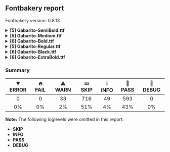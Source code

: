 ## Fontbakery report

Fontbakery version: 0.8.13

<details><summary><b>[5] Gabarito-SemiBold.ttf</b></summary><div><details><summary>⚠ <b>WARN:</b> Check if each glyph has the recommended amount of contours. (<a href="https://font-bakery.readthedocs.io/en/stable/fontbakery/profiles/universal.html#com.google.fonts/check/contour_count">com.google.fonts/check/contour_count</a>)</summary><div>


* ⚠ **WARN** This check inspects the glyph outlines and detects the total number of contours in each of them. The expected values are infered from the typical ammounts of contours observed in a large collection of reference font families. The divergences listed below may simply indicate a significantly different design on some of your glyphs. On the other hand, some of these may flag actual bugs in the font such as glyphs mapped to an incorrect codepoint. Please consider reviewing the design and codepoint assignment of these to make sure they are correct.

The following glyphs do not have the recommended number of contours:

	- Glyph name: uni2783	Contours detected: 3	Expected: 4 

	- Glyph name: uni2783	Contours detected: 3	Expected: 4
 [code: contour-count]
</div></details><details><summary>⚠ <b>WARN:</b> Check math signs have the same width. (<a href="https://font-bakery.readthedocs.io/en/stable/fontbakery/profiles/universal.html#com.google.fonts/check/math_signs_width">com.google.fonts/check/math_signs_width</a>)</summary><div>


* ⚠ **WARN** The most common width is 646 among a set of 6 math glyphs.
The following math glyphs have a different width, though:

Width = 567:
plus, plusminus

Width = 489:
greater, less

Width = 540:
equal, notequal

Width = 565:
logicalnot

Width = 543:
multiply

Width = 571:
divide

Width = 484:
minus

Width = 578:
congruent

Width = 581:
approxequal

Width = 520:
greaterequal, lessequal

Width = 655:
uni2289, uni228A, uni2286, uni2287, uni2288

Width = 640:
uni228B
 [code: width-outliers]
</div></details><details><summary>⚠ <b>WARN:</b> Are there any misaligned on-curve points? (<a href="https://font-bakery.readthedocs.io/en/stable/fontbakery/profiles/<Section: Outline Correctness Checks>.html#com.google.fonts/check/outline_alignment_miss">com.google.fonts/check/outline_alignment_miss</a>)</summary><div>


* ⚠ **WARN** The following glyphs have on-curve points which have potentially incorrect y coordinates:

	* ampersand (U+0026): X=371.5,Y=-1.0 (should be at baseline 0?)

	* a (U+0061): X=156.5,Y=488.0 (should be at x-height 489?)

	* l (U+006C): X=234.0,Y=2.0 (should be at baseline 0?)

	* r (U+0072): X=341.0,Y=491.0 (should be at x-height 489?)

	* ordfeminine (U+00AA): X=122.0,Y=681.5 (should be at cap-height 681?)

	* macron (U+00AF): X=132.0,Y=683.0 (should be at cap-height 681?)

	* macron (U+00AF): X=421.0,Y=683.0 (should be at cap-height 681?)

	* uni00B2 (U+00B2): X=177.0,Y=683.0 (should be at cap-height 681?)

	* onequarter (U+00BC): X=101.0,Y=-2.0 (should be at baseline 0?)

	* onehalf (U+00BD): X=101.0,Y=-2.0 (should be at baseline 0?)

	* threequarters (U+00BE): X=192.0,Y=-2.0 (should be at baseline 0?)

	* Aring (U+00C5): X=252.0,Y=942.0 (should be at ascender 940?)

	* Aring (U+00C5): X=413.5,Y=942.0 (should be at ascender 940?)

	* Oslash (U+00D8): X=464.5,Y=682.0 (should be at cap-height 681?)

	* Oslash (U+00D8): X=283.5,Y=-1.0 (should be at baseline 0?)

	* atilde (U+00E3): X=337.5,Y=679.5 (should be at cap-height 681?)

	* eth (U+00F0): X=230.5,Y=683.0 (should be at cap-height 681?)

	* ntilde (U+00F1): X=362.5,Y=679.5 (should be at cap-height 681?)

	* otilde (U+00F5): X=365.5,Y=679.5 (should be at cap-height 681?)

	* amacron (U+0101): X=110.0,Y=683.0 (should be at cap-height 681?)

	* amacron (U+0101): X=399.0,Y=683.0 (should be at cap-height 681?)

	* emacron (U+0113): X=126.0,Y=683.0 (should be at cap-height 681?)

	* emacron (U+0113): X=415.0,Y=683.0 (should be at cap-height 681?)

	* uni0122 (U+0122): X=371.0,Y=-261.5 (should be at descender -260?)

	* imacron (U+012B): X=8.0,Y=683.0 (should be at cap-height 681?)

	* imacron (U+012B): X=239.0,Y=683.0 (should be at cap-height 681?)

	* uni0136 (U+0136): X=327.0,Y=-261.5 (should be at descender -260?)

	* uni0137 (U+0137): X=275.0,Y=-261.5 (should be at descender -260?)

	* lacute (U+013A): X=234.0,Y=2.0 (should be at baseline 0?)

	* uni013B (U+013B): X=281.0,Y=-261.5 (should be at descender -260?)

	* uni013C (U+013C): X=234.0,Y=2.0 (should be at baseline 0?)

	* uni013C (U+013C): X=151.0,Y=-261.5 (should be at descender -260?)

	* lcaron (U+013E): X=234.0,Y=2.0 (should be at baseline 0?)

	* lslash (U+0142): X=255.0,Y=2.0 (should be at baseline 0?)

	* uni0145 (U+0145): X=367.0,Y=-261.5 (should be at descender -260?)

	* uni0146 (U+0146): X=281.0,Y=-261.5 (should be at descender -260?)

	* omacron (U+014D): X=138.0,Y=683.0 (should be at cap-height 681?)

	* omacron (U+014D): X=427.0,Y=683.0 (should be at cap-height 681?)

	* uni0156 (U+0156): X=314.0,Y=-261.5 (should be at descender -260?)

	* uni0157 (U+0157): X=123.0,Y=-261.5 (should be at descender -260?)

	* Scedilla (U+015E): X=242.0,Y=-2.0 (should be at baseline 0?)

	* Scedilla (U+015E): X=318.0,Y=-2.0 (should be at baseline 0?)

	* umacron (U+016B): X=130.0,Y=683.0 (should be at cap-height 681?)

	* umacron (U+016B): X=419.0,Y=683.0 (should be at cap-height 681?)

	* Uring (U+016E): X=257.0,Y=942.0 (should be at ascender 940?)

	* Uring (U+016E): X=418.5,Y=942.0 (should be at ascender 940?)

	* uni0218 (U+0218): X=218.0,Y=-258.0 (should be at descender -260?)

	* uni0219 (U+0219): X=238.0,Y=-261.5 (should be at descender -260?)

	* uni021A (U+021A): X=282.0,Y=-261.5 (should be at descender -260?)

	* uni021B (U+021B): X=230.0,Y=-261.5 (should be at descender -260?)

	* tilde (U+02DC): X=360.5,Y=679.5 (should be at cap-height 681?)

	* tildecomb (U+0303): X=360.5,Y=679.5 (should be at cap-height 681?)

	* uni0304 (U+0304): X=132.0,Y=683.0 (should be at cap-height 681?)

	* uni0304 (U+0304): X=421.0,Y=683.0 (should be at cap-height 681?)

	* uni0326 (U+0326): X=279.0,Y=-261.5 (should be at descender -260?)

	* uni1EBD (U+1EBD): X=353.5,Y=679.5 (should be at cap-height 681?)

	* quoteright (U+2019): X=53.5,Y=681.5 (should be at cap-height 681?)

	* quotedblright (U+201D): X=53.5,Y=681.5 (should be at cap-height 681?)

	* quotedblright (U+201D): X=280.5,Y=681.5 (should be at cap-height 681?)

	* fraction (U+2044): X=-141.0,Y=-2.0 (should be at baseline 0?)

	* uni2076 (U+2076): X=246.5,Y=680.5 (should be at cap-height 681?)

	* uni2078 (U+2078): X=211.0,Y=679.5 (should be at cap-height 681?)

	* uni2078 (U+2078): X=143.0,Y=679.5 (should be at cap-height 681?)

	* uni2088 (U+2088): X=20.0,Y=-2.0 (should be at baseline 0?)

	* arrowupdn (U+2195): X=253.0,Y=-262.0 (should be at descender -260?)

	* emptyset (U+2205): X=113.0,Y=1.0 (should be at baseline 0?) 

	* fl (U+FB02): X=571.0,Y=2.0 (should be at baseline 0?) [code: found-misalignments]
</div></details><details><summary>⚠ <b>WARN:</b> Are any segments inordinately short? (<a href="https://font-bakery.readthedocs.io/en/stable/fontbakery/profiles/<Section: Outline Correctness Checks>.html#com.google.fonts/check/outline_short_segments">com.google.fonts/check/outline_short_segments</a>)</summary><div>


* ⚠ **WARN** The following glyphs have segments which seem very short:

	* at (U+0040) contains a short segment B<<582.0,352.0>-<580.0,339.0>-<576.5,319.5>>

	* at (U+0040) contains a short segment B<<573.0,285.0>-<573.0,268.0>-<584.0,257.5>>

	* at (U+0040) contains a short segment B<<584.0,257.5>-<595.0,247.0>-<612.0,247.0>>

	* m (U+006D) contains a short segment B<<490.0,316.0>-<490.0,307.0>-<490.0,296.0>>

	* sterling (U+00A3) contains a short segment B<<275.0,243.0>-<276.0,236.0>-<276.0,228.0>>

	* sterling (U+00A3) contains a short segment B<<153.0,234.0>-<153.0,239.0>-<152.0,243.0>>

	* eogonek (U+0119) contains a short segment B<<512.0,223.0>-<511.0,213.0>-<510.0,206.0>>

	* eogonek (U+0119) contains a short segment B<<333.5,-139.5>-<343.0,-137.0>-<349.0,-134.0>>

	* Eng (U+014A) contains a short segment B<<469.5,-190.5>-<453.0,-186.0>-<449.0,-184.0>>

	* Eng (U+014A) contains a short segment B<<449.0,-74.0>-<454.0,-75.0>-<461.5,-76.5>>

	* Eng (U+014A) contains a short segment B<<461.5,-76.5>-<469.0,-78.0>-<480.0,-78.0>>

	* eng (U+014B) contains a short segment B<<301.0,-74.0>-<307.0,-75.0>-<314.5,-76.5>>

	* Uogonek (U+0172) contains a short segment B<<387.0,-142.0>-<395.0,-142.0>-<405.0,-139.5>>

	* Uogonek (U+0172) contains a short segment B<<405.0,-139.5>-<415.0,-137.0>-<421.0,-134.0>>

	* uogonek (U+0173) contains a short segment B<<463.0,-142.0>-<471.0,-142.0>-<481.0,-139.5>>

	* uogonek (U+0173) contains a short segment B<<481.0,-139.5>-<491.0,-137.0>-<497.0,-134.0>>

	* trademark (U+2122) contains a short segment L<<588.0,482.0>--<590.0,482.0>>

	* uni2206 (U+2206) contains a short segment L<<153.0,0.0>--<152.0,0.0>>

	* uni2206 (U+2206) contains a short segment L<<152.0,0.0>--<152.0,0.0>>

	* lozenge (U+25CA) contains a short segment L<<34.0,335.0>--<34.0,346.0>> 

	* lozenge (U+25CA) contains a short segment L<<567.0,346.0>--<567.0,335.0>> [code: found-short-segments]
</div></details><details><summary>⚠ <b>WARN:</b> Do any segments have colinear vectors? (<a href="https://font-bakery.readthedocs.io/en/stable/fontbakery/profiles/<Section: Outline Correctness Checks>.html#com.google.fonts/check/outline_colinear_vectors">com.google.fonts/check/outline_colinear_vectors</a>)</summary><div>


* ⚠ **WARN** The following glyphs have colinear vectors:

	* exclam (U+0021): L<<220.0,712.0>--<210.0,381.0>> -> L<<210.0,381.0>--<198.0,221.0>>

	* exclam (U+0021): L<<89.0,221.0>--<77.0,381.0>> -> L<<77.0,381.0>--<67.0,712.0>>

	* exclamdown (U+00A1): L<<199.0,307.0>--<211.0,147.0>> -> L<<211.0,147.0>--<221.0,-183.0>>

	* exclamdown (U+00A1): L<<68.0,-183.0>--<77.0,147.0>> -> L<<77.0,147.0>--<90.0,307.0>>

	* trademark (U+2122): L<<483.0,522.0>--<478.0,442.0>> -> L<<478.0,442.0>--<459.0,300.0>>

	* trademark (U+2122): L<<718.0,300.0>--<699.0,442.0>> -> L<<699.0,442.0>--<694.0,522.0>>

	* uni216F (U+216F): L<<278.0,454.0>--<260.0,355.0>> -> L<<260.0,355.0>--<221.0,125.0>>

	* uni216F (U+216F): L<<730.0,125.0>--<692.0,355.0>> -> L<<692.0,355.0>--<674.0,455.0>> 

	* uni2206 (U+2206): L<<745.0,0.0>--<153.0,0.0>> -> L<<153.0,0.0>--<152.0,0.0>> [code: found-colinear-vectors]
</div></details><br></div></details><details><summary><b>[5] Gabarito-Medium.ttf</b></summary><div><details><summary>⚠ <b>WARN:</b> Check if each glyph has the recommended amount of contours. (<a href="https://font-bakery.readthedocs.io/en/stable/fontbakery/profiles/universal.html#com.google.fonts/check/contour_count">com.google.fonts/check/contour_count</a>)</summary><div>


* ⚠ **WARN** This check inspects the glyph outlines and detects the total number of contours in each of them. The expected values are infered from the typical ammounts of contours observed in a large collection of reference font families. The divergences listed below may simply indicate a significantly different design on some of your glyphs. On the other hand, some of these may flag actual bugs in the font such as glyphs mapped to an incorrect codepoint. Please consider reviewing the design and codepoint assignment of these to make sure they are correct.

The following glyphs do not have the recommended number of contours:

	- Glyph name: uni2783	Contours detected: 3	Expected: 4 

	- Glyph name: uni2783	Contours detected: 3	Expected: 4
 [code: contour-count]
</div></details><details><summary>⚠ <b>WARN:</b> Check math signs have the same width. (<a href="https://font-bakery.readthedocs.io/en/stable/fontbakery/profiles/universal.html#com.google.fonts/check/math_signs_width">com.google.fonts/check/math_signs_width</a>)</summary><div>


* ⚠ **WARN** The most common width is 658 among a set of 6 math glyphs.
The following math glyphs have a different width, though:

Width = 579:
plus, plusminus

Width = 478:
greater, less

Width = 543:
equal

Width = 568:
logicalnot

Width = 535:
multiply

Width = 573:
divide

Width = 509:
minus

Width = 569:
congruent

Width = 570:
approxequal

Width = 542:
notequal

Width = 517:
greaterequal, lessequal

Width = 667:
uni2289, uni228A, uni2286, uni2287, uni2288

Width = 647:
uni228B
 [code: width-outliers]
</div></details><details><summary>⚠ <b>WARN:</b> Are there any misaligned on-curve points? (<a href="https://font-bakery.readthedocs.io/en/stable/fontbakery/profiles/<Section: Outline Correctness Checks>.html#com.google.fonts/check/outline_alignment_miss">com.google.fonts/check/outline_alignment_miss</a>)</summary><div>


* ⚠ **WARN** The following glyphs have on-curve points which have potentially incorrect y coordinates:

	* ampersand (U+0026): X=181.5,Y=682.5 (should be at cap-height 681?)

	* bracketleft (U+005B): X=299.0,Y=679.0 (should be at cap-height 681?)

	* bracketleft (U+005B): X=188.0,Y=679.0 (should be at cap-height 681?)

	* bracketright (U+005D): X=13.0,Y=679.0 (should be at cap-height 681?)

	* bracketright (U+005D): X=123.0,Y=679.0 (should be at cap-height 681?)

	* f (U+0066): X=314.0,Y=682.0 (should be at cap-height 681?)

	* r (U+0072): X=333.0,Y=490.0 (should be at x-height 488?)

	* t (U+0074): X=324.0,Y=2.0 (should be at baseline 0?)

	* cent (U+00A2): X=223.0,Y=-2.0 (should be at baseline 0?)

	* cent (U+00A2): X=336.0,Y=-2.0 (should be at baseline 0?)

	* copyright (U+00A9): X=131.0,Y=683.0 (should be at cap-height 681?)

	* copyright (U+00A9): X=537.5,Y=683.0 (should be at cap-height 681?)

	* ordfeminine (U+00AA): X=126.5,Y=682.0 (should be at cap-height 681?)

	* registered (U+00AE): X=537.5,Y=683.0 (should be at cap-height 681?)

	* registered (U+00AE): X=131.0,Y=683.0 (should be at cap-height 681?)

	* uni00B2 (U+00B2): X=204.0,Y=680.5 (should be at cap-height 681?)

	* uni00B2 (U+00B2): X=136.5,Y=679.5 (should be at cap-height 681?)

	* uni00B3 (U+00B3): X=188.0,Y=681.5 (should be at cap-height 681?)

	* paragraph (U+00B6): X=190.0,Y=682.0 (should be at cap-height 681?)

	* onequarter (U+00BC): X=87.0,Y=-1.0 (should be at baseline 0?)

	* onehalf (U+00BD): X=87.0,Y=-1.0 (should be at baseline 0?)

	* threequarters (U+00BE): X=179.0,Y=-1.0 (should be at baseline 0?)

	* Oslash (U+00D8): X=472.0,Y=680.0 (should be at cap-height 681?)

	* Oslash (U+00D8): X=283.0,Y=1.0 (should be at baseline 0?)

	* atilde (U+00E3): X=267.0,Y=679.0 (should be at cap-height 681?)

	* ntilde (U+00F1): X=296.0,Y=679.0 (should be at cap-height 681?)

	* otilde (U+00F5): X=301.0,Y=679.0 (should be at cap-height 681?)

	* eogonek (U+0119): X=347.0,Y=-2.0 (should be at baseline 0?)

	* uni0122 (U+0122): X=297.0,Y=-261.0 (should be at descender -260?)

	* uni0136 (U+0136): X=252.0,Y=-261.0 (should be at descender -260?)

	* uni0137 (U+0137): X=193.0,Y=-261.0 (should be at descender -260?)

	* uni013B (U+013B): X=210.0,Y=-261.0 (should be at descender -260?)

	* uni013C (U+013C): X=70.0,Y=-261.0 (should be at descender -260?)

	* uni0145 (U+0145): X=294.0,Y=-261.0 (should be at descender -260?)

	* uni0146 (U+0146): X=204.0,Y=-261.0 (should be at descender -260?)

	* uni0156 (U+0156): X=242.0,Y=-261.0 (should be at descender -260?)

	* uni0157 (U+0157): X=43.0,Y=-261.0 (should be at descender -260?)

	* Scedilla (U+015E): X=247.0,Y=-1.0 (should be at baseline 0?)

	* Scedilla (U+015E): X=316.0,Y=-1.0 (should be at baseline 0?)

	* tcaron (U+0165): X=324.0,Y=2.0 (should be at baseline 0?)

	* uni0218 (U+0218): X=220.0,Y=-262.0 (should be at descender -260?)

	* uni0219 (U+0219): X=158.0,Y=-261.0 (should be at descender -260?)

	* uni021A (U+021A): X=202.0,Y=-261.0 (should be at descender -260?)

	* uni021B (U+021B): X=324.0,Y=2.0 (should be at baseline 0?)

	* uni021B (U+021B): X=145.0,Y=-261.0 (should be at descender -260?)

	* tilde (U+02DC): X=292.0,Y=679.0 (should be at cap-height 681?)

	* tildecomb (U+0303): X=292.0,Y=679.0 (should be at cap-height 681?)

	* uni0326 (U+0326): X=199.0,Y=-261.0 (should be at descender -260?)

	* pi (U+03C0): X=613.0,Y=2.0 (should be at baseline 0?)

	* uni1EBD (U+1EBD): X=290.0,Y=679.0 (should be at cap-height 681?)

	* fraction (U+2044): X=-150.0,Y=-1.0 (should be at baseline 0?)

	* uni2075 (U+2075): X=299.0,Y=679.0 (should be at cap-height 681?)

	* uni2075 (U+2075): X=122.0,Y=679.0 (should be at cap-height 681?)

	* uni2077 (U+2077): X=207.0,Y=679.0 (should be at cap-height 681?)

	* uni2077 (U+2077): X=20.0,Y=679.0 (should be at cap-height 681?)

	* uni2080 (U+2080): X=136.0,Y=-2.0 (should be at baseline 0?)

	* uni2080 (U+2080): X=236.5,Y=-2.0 (should be at baseline 0?)

	* uni2088 (U+2088): X=230.0,Y=1.0 (should be at baseline 0?)

	* uni2088 (U+2088): X=117.0,Y=1.0 (should be at baseline 0?)

	* uni2169 (U+2169): X=29.0,Y=-2.0 (should be at baseline 0?)

	* uni2169 (U+2169): X=677.0,Y=-2.0 (should be at baseline 0?)

	* uni222A (U+222A): X=282.0,Y=2.0 (should be at baseline 0?)

	* circle (U+25CB): X=251.5,Y=2.0 (should be at baseline 0?)

	* circle (U+25CB): X=529.0,Y=2.0 (should be at baseline 0?)

	* uni25CC (U+25CC): X=356.0,Y=2.0 (should be at baseline 0?)

	* uni25CC (U+25CC): X=408.0,Y=2.0 (should be at baseline 0?)

	* uni2780 (U+2780): X=251.5,Y=2.0 (should be at baseline 0?)

	* uni2780 (U+2780): X=529.0,Y=2.0 (should be at baseline 0?)

	* uni2781 (U+2781): X=251.5,Y=2.0 (should be at baseline 0?)

	* uni2781 (U+2781): X=529.0,Y=2.0 (should be at baseline 0?)

	* uni2782 (U+2782): X=251.5,Y=2.0 (should be at baseline 0?)

	* uni2782 (U+2782): X=529.0,Y=2.0 (should be at baseline 0?)

	* uni2783 (U+2783): X=251.5,Y=2.0 (should be at baseline 0?)

	* uni2783 (U+2783): X=529.0,Y=2.0 (should be at baseline 0?)

	* uni2784 (U+2784): X=251.5,Y=2.0 (should be at baseline 0?)

	* uni2784 (U+2784): X=529.0,Y=2.0 (should be at baseline 0?)

	* uni2785 (U+2785): X=251.5,Y=2.0 (should be at baseline 0?)

	* uni2785 (U+2785): X=529.0,Y=2.0 (should be at baseline 0?)

	* uni2786 (U+2786): X=251.5,Y=2.0 (should be at baseline 0?)

	* uni2786 (U+2786): X=529.0,Y=2.0 (should be at baseline 0?)

	* uni2787 (U+2787): X=251.5,Y=2.0 (should be at baseline 0?)

	* uni2787 (U+2787): X=529.0,Y=2.0 (should be at baseline 0?)

	* uni2788 (U+2788): X=251.0,Y=2.0 (should be at baseline 0?)

	* uni2788 (U+2788): X=528.5,Y=2.0 (should be at baseline 0?)

	* fi (U+FB01): X=314.0,Y=682.0 (should be at cap-height 681?)

	* fl (U+FB02): X=314.0,Y=682.0 (should be at cap-height 681?)

	* u1F10B (U+1F10B): X=251.5,Y=2.0 (should be at baseline 0?) 

	* u1F10B (U+1F10B): X=529.0,Y=2.0 (should be at baseline 0?) [code: found-misalignments]
</div></details><details><summary>⚠ <b>WARN:</b> Are any segments inordinately short? (<a href="https://font-bakery.readthedocs.io/en/stable/fontbakery/profiles/<Section: Outline Correctness Checks>.html#com.google.fonts/check/outline_short_segments">com.google.fonts/check/outline_short_segments</a>)</summary><div>


* ⚠ **WARN** The following glyphs have segments which seem very short:

	* at (U+0040) contains a short segment B<<575.0,352.0>-<573.0,340.0>-<569.5,318.5>>

	* at (U+0040) contains a short segment B<<578.0,248.0>-<590.0,236.0>-<609.0,236.0>>

	* sterling (U+00A3) contains a short segment B<<155.0,227.0>-<155.0,236.0>-<154.0,245.0>>

	* registered (U+00AE) contains a short segment L<<332.0,417.0>--<332.0,417.0>>

	* eogonek (U+0119) contains a short segment B<<512.5,225.5>-<512.0,217.0>-<511.0,210.0>>

	* Eng (U+014A) contains a short segment B<<485.5,-182.5>-<470.0,-178.0>-<465.0,-176.0>>

	* Eng (U+014A) contains a short segment B<<465.0,-78.0>-<471.0,-80.0>-<478.5,-81.5>>

	* Eng (U+014A) contains a short segment B<<478.5,-81.5>-<486.0,-83.0>-<497.0,-83.0>>

	* eng (U+014B) contains a short segment B<<310.0,-86.0>-<316.0,-87.0>-<323.5,-89.0>>

	* oe (U+0153) contains a short segment B<<868.0,224.5>-<867.0,215.0>-<866.0,209.0>>

	* Uogonek (U+0172) contains a short segment B<<385.0,-150.0>-<394.0,-150.0>-<404.5,-147.5>>

	* Uogonek (U+0172) contains a short segment B<<404.5,-147.5>-<415.0,-145.0>-<421.0,-142.0>>

	* uogonek (U+0173) contains a short segment B<<474.5,-147.5>-<485.0,-145.0>-<492.0,-142.0>>

	* trademark (U+2122) contains a short segment L<<578.0,471.0>--<580.0,471.0>>

	* uni2206 (U+2206) contains a short segment L<<130.0,0.0>--<129.0,0.0>>

	* uni2206 (U+2206) contains a short segment L<<129.0,0.0>--<130.0,0.0>>

	* uni2284 (U+2284) contains a short segment L<<308.0,10.0>--<308.0,10.0>> 

	* uni2285 (U+2285) contains a short segment L<<350.0,496.0>--<350.0,496.0>> [code: found-short-segments]
</div></details><details><summary>⚠ <b>WARN:</b> Do any segments have colinear vectors? (<a href="https://font-bakery.readthedocs.io/en/stable/fontbakery/profiles/<Section: Outline Correctness Checks>.html#com.google.fonts/check/outline_colinear_vectors">com.google.fonts/check/outline_colinear_vectors</a>)</summary><div>


* ⚠ **WARN** The following glyphs have colinear vectors:

	* exclam (U+0021): L<<215.0,710.0>--<205.0,377.0>> -> L<<205.0,377.0>--<193.0,219.0>>

	* exclam (U+0021): L<<96.0,219.0>--<84.0,377.0>> -> L<<84.0,377.0>--<74.0,710.0>>

	* exclamdown (U+00A1): L<<194.0,311.0>--<206.0,154.0>> -> L<<206.0,154.0>--<216.0,-180.0>>

	* exclamdown (U+00A1): L<<75.0,-180.0>--<84.0,153.0>> -> L<<84.0,153.0>--<97.0,311.0>>

	* trademark (U+2122): L<<471.0,532.0>--<466.0,453.0>> -> L<<466.0,453.0>--<444.0,305.0>>

	* trademark (U+2122): L<<713.0,305.0>--<691.0,453.0>> -> L<<691.0,453.0>--<686.0,532.0>>

	* uni216F (U+216F): L<<276.0,481.0>--<254.0,368.0>> -> L<<254.0,368.0>--<210.0,111.0>>

	* uni216F (U+216F): L<<748.0,111.0>--<704.0,368.0>> -> L<<704.0,368.0>--<683.0,481.0>>

	* uni2206 (U+2206): L<<724.0,0.0>--<130.0,0.0>> -> L<<130.0,0.0>--<129.0,0.0>> 

	* uni2285 (U+2285): L<<50.0,496.0>--<350.0,496.0>> -> L<<350.0,496.0>--<350.0,496.0>> [code: found-colinear-vectors]
</div></details><br></div></details><details><summary><b>[6] Gabarito-Bold.ttf</b></summary><div><details><summary>⚠ <b>WARN:</b> Check if each glyph has the recommended amount of contours. (<a href="https://font-bakery.readthedocs.io/en/stable/fontbakery/profiles/universal.html#com.google.fonts/check/contour_count">com.google.fonts/check/contour_count</a>)</summary><div>


* ⚠ **WARN** This check inspects the glyph outlines and detects the total number of contours in each of them. The expected values are infered from the typical ammounts of contours observed in a large collection of reference font families. The divergences listed below may simply indicate a significantly different design on some of your glyphs. On the other hand, some of these may flag actual bugs in the font such as glyphs mapped to an incorrect codepoint. Please consider reviewing the design and codepoint assignment of these to make sure they are correct.

The following glyphs do not have the recommended number of contours:

	- Glyph name: uni2783	Contours detected: 3	Expected: 4 

	- Glyph name: uni2783	Contours detected: 3	Expected: 4
 [code: contour-count]
</div></details><details><summary>⚠ <b>WARN:</b> Check math signs have the same width. (<a href="https://font-bakery.readthedocs.io/en/stable/fontbakery/profiles/universal.html#com.google.fonts/check/math_signs_width">com.google.fonts/check/math_signs_width</a>)</summary><div>


* ⚠ **WARN** The most common width is 635 among a set of 6 math glyphs.
The following math glyphs have a different width, though:

Width = 556:
plus, plusminus

Width = 499:
greater, less

Width = 538:
equal, notequal

Width = 562:
logicalnot

Width = 550:
multiply

Width = 569:
divide

Width = 459:
minus

Width = 587:
congruent

Width = 592:
approxequal

Width = 523:
greaterequal, lessequal

Width = 644:
uni2289, uni228A, uni2286, uni2287, uni2288

Width = 633:
uni228B
 [code: width-outliers]
</div></details><details><summary>⚠ <b>WARN:</b> Are there any misaligned on-curve points? (<a href="https://font-bakery.readthedocs.io/en/stable/fontbakery/profiles/<Section: Outline Correctness Checks>.html#com.google.fonts/check/outline_alignment_miss">com.google.fonts/check/outline_alignment_miss</a>)</summary><div>


* ⚠ **WARN** The following glyphs have on-curve points which have potentially incorrect y coordinates:

	* percent (U+0025): X=187.0,Y=683.0 (should be at cap-height 681?)

	* ampersand (U+0026): X=372.0,Y=-1.0 (should be at baseline 0?)

	* ampersand (U+0026): X=417.5,Y=682.0 (should be at cap-height 681?)

	* a (U+0061): X=154.5,Y=488.0 (should be at x-height 489?)

	* section (U+00A7): X=212.0,Y=2.0 (should be at baseline 0?)

	* section (U+00A7): X=340.5,Y=-2.0 (should be at baseline 0?)

	* uni00B2 (U+00B2): X=25.0,Y=683.0 (should be at cap-height 681?)

	* atilde (U+00E3): X=312.0,Y=679.0 (should be at cap-height 681?)

	* ntilde (U+00F1): X=332.0,Y=679.0 (should be at cap-height 681?)

	* otilde (U+00F5): X=333.0,Y=679.0 (should be at cap-height 681?)

	* ccaron (U+010D): X=270.0,Y=682.0 (should be at cap-height 681?)

	* eogonek (U+0119): X=351.0,Y=1.0 (should be at baseline 0?)

	* ecaron (U+011B): X=268.0,Y=682.0 (should be at cap-height 681?)

	* uni0122 (U+0122): X=369.5,Y=-259.0 (should be at descender -260?)

	* uni0136 (U+0136): X=326.5,Y=-259.0 (should be at descender -260?)

	* uni0137 (U+0137): X=281.5,Y=-259.0 (should be at descender -260?)

	* uni013B (U+013B): X=277.5,Y=-259.0 (should be at descender -260?)

	* uni013C (U+013C): X=156.5,Y=-259.0 (should be at descender -260?)

	* uni0145 (U+0145): X=364.5,Y=-259.0 (should be at descender -260?)

	* uni0146 (U+0146): X=282.5,Y=-259.0 (should be at descender -260?)

	* ncaron (U+0148): X=279.0,Y=682.0 (should be at cap-height 681?)

	* uni0156 (U+0156): X=310.5,Y=-259.0 (should be at descender -260?)

	* uni0157 (U+0157): X=127.5,Y=-259.0 (should be at descender -260?)

	* rcaron (U+0159): X=203.0,Y=682.0 (should be at cap-height 681?)

	* scaron (U+0161): X=229.0,Y=682.0 (should be at cap-height 681?)

	* zcaron (U+017E): X=241.0,Y=682.0 (should be at cap-height 681?)

	* uni01CE (U+01CE): X=259.0,Y=682.0 (should be at cap-height 681?)

	* uni0218 (U+0218): X=300.5,Y=-262.0 (should be at descender -260?)

	* uni0219 (U+0219): X=243.5,Y=-259.0 (should be at descender -260?)

	* uni021A (U+021A): X=287.5,Y=-259.0 (should be at descender -260?)

	* uni021B (U+021B): X=238.5,Y=-259.0 (should be at descender -260?)

	* caron (U+02C7): X=280.0,Y=682.0 (should be at cap-height 681?)

	* tilde (U+02DC): X=333.0,Y=679.0 (should be at cap-height 681?)

	* tildecomb (U+0303): X=333.0,Y=679.0 (should be at cap-height 681?)

	* uni030C (U+030C): X=280.0,Y=682.0 (should be at cap-height 681?)

	* uni0326 (U+0326): X=283.5,Y=-259.0 (should be at descender -260?)

	* uni1EBD (U+1EBD): X=321.0,Y=679.0 (should be at cap-height 681?)

	* perthousand (U+2030): X=608.0,Y=683.0 (should be at cap-height 681?)

	* perthousand (U+2030): X=187.0,Y=683.0 (should be at cap-height 681?)

	* uni2076 (U+2076): X=207.0,Y=682.0 (should be at cap-height 681?)

	* uni2085 (U+2085): X=117.0,Y=2.0 (should be at baseline 0?)

	* uni2088 (U+2088): X=340.0,Y=-1.0 (should be at baseline 0?)

	* uni2089 (U+2089): X=74.0,Y=2.0 (should be at baseline 0?)

	* arrowdown (U+2193): X=249.0,Y=-261.0 (should be at descender -260?)

	* uni2206 (U+2206): X=175.0,Y=-1.0 (should be at baseline 0?) 

	* notequal (U+2260): X=220.0,Y=1.0 (should be at baseline 0?) [code: found-misalignments]
</div></details><details><summary>⚠ <b>WARN:</b> Are any segments inordinately short? (<a href="https://font-bakery.readthedocs.io/en/stable/fontbakery/profiles/<Section: Outline Correctness Checks>.html#com.google.fonts/check/outline_short_segments">com.google.fonts/check/outline_short_segments</a>)</summary><div>


* ⚠ **WARN** The following glyphs have segments which seem very short:

	* at (U+0040) contains a short segment B<<589.0,351.0>-<586.0,338.0>-<583.5,321.0>>

	* at (U+0040) contains a short segment B<<583.5,321.0>-<581.0,304.0>-<581.0,290.0>>

	* at (U+0040) contains a short segment B<<581.0,290.0>-<581.0,275.0>-<590.0,266.5>>

	* at (U+0040) contains a short segment B<<590.0,266.5>-<599.0,258.0>-<615.0,258.0>>

	* m (U+006D) contains a short segment B<<496.0,310.0>-<496.0,304.0>-<496.0,298.0>>

	* sterling (U+00A3) contains a short segment B<<286.0,241.0>-<286.0,238.0>-<286.0,234.0>>

	* sterling (U+00A3) contains a short segment L<<150.0,241.0>--<150.0,241.0>>

	* Eng (U+014A) contains a short segment B<<454.0,-199.0>-<437.0,-195.0>-<432.0,-193.0>>

	* Eng (U+014A) contains a short segment B<<432.0,-69.0>-<438.0,-71.0>-<445.5,-72.0>>

	* Eng (U+014A) contains a short segment B<<445.5,-72.0>-<453.0,-73.0>-<464.0,-73.0>>

	* eng (U+014B) contains a short segment B<<292.0,-62.0>-<298.0,-63.0>-<305.0,-64.0>>

	* Euro (U+20AC) contains a short segment B<<240.0,328.0>-<240.0,317.0>-<241.0,308.0>>

	* Euro (U+20AC) contains a short segment B<<93.0,308.0>-<93.0,318.0>-<93.0,328.0>>

	* Euro (U+20AC) contains a short segment B<<93.0,328.0>-<93.0,338.0>-<93.0,348.0>>

	* Euro (U+20AC) contains a short segment B<<241.0,348.0>-<240.0,338.0>-<240.0,328.0>>

	* trademark (U+2122) contains a short segment L<<598.0,492.0>--<600.0,492.0>>

	* uni2206 (U+2206) contains a short segment L<<176.0,0.0>--<175.0,-1.0>>

	* uni2206 (U+2206) contains a short segment L<<175.0,-1.0>--<175.0,0.0>>

	* lozenge (U+25CA) contains a short segment L<<27.0,334.0>--<27.0,345.0>> 

	* lozenge (U+25CA) contains a short segment L<<576.0,345.0>--<576.0,334.0>> [code: found-short-segments]
</div></details><details><summary>⚠ <b>WARN:</b> Do any segments have colinear vectors? (<a href="https://font-bakery.readthedocs.io/en/stable/fontbakery/profiles/<Section: Outline Correctness Checks>.html#com.google.fonts/check/outline_colinear_vectors">com.google.fonts/check/outline_colinear_vectors</a>)</summary><div>


* ⚠ **WARN** The following glyphs have colinear vectors:

	* exclam (U+0021): L<<225.0,713.0>--<215.0,385.0>> -> L<<215.0,385.0>--<203.0,223.0>>

	* exclam (U+0021): L<<82.0,223.0>--<70.0,386.0>> -> L<<70.0,386.0>--<60.0,713.0>>

	* exclamdown (U+00A1): L<<204.0,303.0>--<216.0,141.0>> -> L<<216.0,141.0>--<226.0,-187.0>>

	* exclamdown (U+00A1): L<<61.0,-187.0>--<70.0,141.0>> -> L<<70.0,141.0>--<83.0,303.0>>

	* trademark (U+2122): L<<495.0,510.0>--<490.0,431.0>> -> L<<490.0,431.0>--<473.0,294.0>>

	* trademark (U+2122): L<<724.0,294.0>--<707.0,431.0>> -> L<<707.0,431.0>--<702.0,510.0>>

	* uni216F (U+216F): L<<280.0,428.0>--<266.0,342.0>> -> L<<266.0,342.0>--<232.0,139.0>> 

	* uni216F (U+216F): L<<712.0,139.0>--<679.0,342.0>> -> L<<679.0,342.0>--<665.0,428.0>> [code: found-colinear-vectors]
</div></details><details><summary>⚠ <b>WARN:</b> Do outlines contain any jaggy segments? (<a href="https://font-bakery.readthedocs.io/en/stable/fontbakery/profiles/<Section: Outline Correctness Checks>.html#com.google.fonts/check/outline_jaggy_segments">com.google.fonts/check/outline_jaggy_segments</a>)</summary><div>


* ⚠ **WARN** The following glyphs have jaggy segments:

	* trademark (U+2122): L<<707.0,431.0>--<702.0,510.0>>/B<<702.0,510.0>-<699.0,494.0>-<695.5,479.5>> = 14.24113998027248 [code: found-jaggy-segments]
</div></details><br></div></details><details><summary><b>[5] Gabarito-Regular.ttf</b></summary><div><details><summary>⚠ <b>WARN:</b> Check if each glyph has the recommended amount of contours. (<a href="https://font-bakery.readthedocs.io/en/stable/fontbakery/profiles/universal.html#com.google.fonts/check/contour_count">com.google.fonts/check/contour_count</a>)</summary><div>


* ⚠ **WARN** This check inspects the glyph outlines and detects the total number of contours in each of them. The expected values are infered from the typical ammounts of contours observed in a large collection of reference font families. The divergences listed below may simply indicate a significantly different design on some of your glyphs. On the other hand, some of these may flag actual bugs in the font such as glyphs mapped to an incorrect codepoint. Please consider reviewing the design and codepoint assignment of these to make sure they are correct.

The following glyphs do not have the recommended number of contours:

	- Glyph name: uni2783	Contours detected: 3	Expected: 4 

	- Glyph name: uni2783	Contours detected: 3	Expected: 4
 [code: contour-count]
</div></details><details><summary>⚠ <b>WARN:</b> Check math signs have the same width. (<a href="https://font-bakery.readthedocs.io/en/stable/fontbakery/profiles/universal.html#com.google.fonts/check/math_signs_width">com.google.fonts/check/math_signs_width</a>)</summary><div>


* ⚠ **WARN** The most common width is 670 among a set of 6 math glyphs.
The following math glyphs have a different width, though:

Width = 591:
plus, plusminus

Width = 467:
greater, less

Width = 545:
equal

Width = 571:
logicalnot

Width = 527:
multiply

Width = 575:
divide

Width = 535:
minus

Width = 559:
congruent, approxequal

Width = 544:
notequal

Width = 513:
greaterequal, lessequal

Width = 679:
uni2289, uni228A, uni2286, uni2287, uni2288

Width = 654:
uni228B
 [code: width-outliers]
</div></details><details><summary>⚠ <b>WARN:</b> Are there any misaligned on-curve points? (<a href="https://font-bakery.readthedocs.io/en/stable/fontbakery/profiles/<Section: Outline Correctness Checks>.html#com.google.fonts/check/outline_alignment_miss">com.google.fonts/check/outline_alignment_miss</a>)</summary><div>


* ⚠ **WARN** The following glyphs have on-curve points which have potentially incorrect y coordinates:

	* ampersand (U+0026): X=371.0,Y=0.5 (should be at baseline 0?)

	* ampersand (U+0026): X=188.0,Y=680.5 (should be at cap-height 681?)

	* Q (U+0051): X=475.5,Y=1.0 (should be at baseline 0?)

	* S (U+0053): X=192.5,Y=1.0 (should be at baseline 0?)

	* a (U+0061): X=291.0,Y=-1.5 (should be at baseline 0?)

	* f (U+0066): X=305.0,Y=680.0 (should be at cap-height 681?)

	* r (U+0072): X=324.0,Y=489.0 (should be at x-height 488?)

	* t (U+0074): X=309.0,Y=1.0 (should be at baseline 0?)

	* braceleft (U+007B): X=149.0,Y=-1.0 (should be at baseline 0?)

	* braceright (U+007D): X=163.0,Y=-1.0 (should be at baseline 0?)

	* ordfeminine (U+00AA): X=131.0,Y=683.0 (should be at cap-height 681?)

	* paragraph (U+00B6): X=195.5,Y=679.5 (should be at cap-height 681?)

	* Agrave (U+00C0): X=233.0,Y=942.0 (should be at ascender 940?)

	* Aacute (U+00C1): X=423.0,Y=942.0 (should be at ascender 940?)

	* Acircumflex (U+00C2): X=329.0,Y=942.0 (should be at ascender 940?)

	* Egrave (U+00C8): X=194.0,Y=942.0 (should be at ascender 940?)

	* Eacute (U+00C9): X=384.0,Y=942.0 (should be at ascender 940?)

	* Ecircumflex (U+00CA): X=290.0,Y=942.0 (should be at ascender 940?)

	* Igrave (U+00CC): X=37.0,Y=942.0 (should be at ascender 940?)

	* Iacute (U+00CD): X=227.0,Y=942.0 (should be at ascender 940?)

	* Ograve (U+00D2): X=284.0,Y=942.0 (should be at ascender 940?)

	* Oacute (U+00D3): X=474.0,Y=942.0 (should be at ascender 940?)

	* Ocircumflex (U+00D4): X=380.0,Y=942.0 (should be at ascender 940?)

	* Ugrave (U+00D9): X=246.0,Y=942.0 (should be at ascender 940?)

	* Uacute (U+00DA): X=436.0,Y=942.0 (should be at ascender 940?)

	* Ucircumflex (U+00DB): X=342.0,Y=942.0 (should be at ascender 940?)

	* Yacute (U+00DD): X=368.0,Y=942.0 (should be at ascender 940?)

	* agrave (U+00E0): X=291.0,Y=-1.5 (should be at baseline 0?)

	* aacute (U+00E1): X=291.0,Y=-1.5 (should be at baseline 0?)

	* acircumflex (U+00E2): X=291.0,Y=-1.5 (should be at baseline 0?)

	* atilde (U+00E3): X=291.0,Y=-1.5 (should be at baseline 0?)

	* atilde (U+00E3): X=110.0,Y=679.0 (should be at cap-height 681?)

	* adieresis (U+00E4): X=291.0,Y=-1.5 (should be at baseline 0?)

	* aring (U+00E5): X=291.0,Y=-1.5 (should be at baseline 0?)

	* ntilde (U+00F1): X=144.0,Y=679.0 (should be at cap-height 681?)

	* otilde (U+00F5): X=151.0,Y=679.0 (should be at cap-height 681?)

	* amacron (U+0101): X=291.0,Y=-1.5 (should be at baseline 0?)

	* abreve (U+0103): X=291.0,Y=-1.5 (should be at baseline 0?)

	* aogonek (U+0105): X=359.0,Y=2.0 (should be at baseline 0?)

	* aogonek (U+0105): X=291.0,Y=-1.5 (should be at baseline 0?)

	* Cacute (U+0106): X=464.0,Y=942.0 (should be at ascender 940?)

	* Ccaron (U+010C): X=280.0,Y=942.0 (should be at ascender 940?)

	* Ccaron (U+010C): X=463.0,Y=942.0 (should be at ascender 940?)

	* Dcaron (U+010E): X=240.0,Y=942.0 (should be at ascender 940?)

	* Dcaron (U+010E): X=423.0,Y=942.0 (should be at ascender 940?)

	* Ecaron (U+011A): X=200.0,Y=942.0 (should be at ascender 940?)

	* Ecaron (U+011A): X=383.0,Y=942.0 (should be at ascender 940?)

	* Lacute (U+0139): X=227.0,Y=942.0 (should be at ascender 940?)

	* lacute (U+013A): X=205.0,Y=942.0 (should be at ascender 940?)

	* Nacute (U+0143): X=464.0,Y=942.0 (should be at ascender 940?)

	* Ncaron (U+0147): X=280.0,Y=942.0 (should be at ascender 940?)

	* Ncaron (U+0147): X=463.0,Y=942.0 (should be at ascender 940?)

	* Racute (U+0154): X=401.0,Y=942.0 (should be at ascender 940?)

	* Rcaron (U+0158): X=217.0,Y=942.0 (should be at ascender 940?)

	* Rcaron (U+0158): X=400.0,Y=942.0 (should be at ascender 940?)

	* Sacute (U+015A): X=192.5,Y=1.0 (should be at baseline 0?)

	* Sacute (U+015A): X=378.0,Y=942.0 (should be at ascender 940?)

	* Scedilla (U+015E): X=192.5,Y=1.0 (should be at baseline 0?)

	* Scaron (U+0160): X=192.5,Y=1.0 (should be at baseline 0?)

	* Scaron (U+0160): X=194.0,Y=942.0 (should be at ascender 940?)

	* Scaron (U+0160): X=377.0,Y=942.0 (should be at ascender 940?)

	* Tcaron (U+0164): X=181.0,Y=942.0 (should be at ascender 940?)

	* Tcaron (U+0164): X=364.0,Y=942.0 (should be at ascender 940?)

	* tcaron (U+0165): X=309.0,Y=1.0 (should be at baseline 0?)

	* tcaron (U+0165): X=340.0,Y=683.0 (should be at cap-height 681?)

	* Uogonek (U+0172): X=420.0,Y=-2.0 (should be at baseline 0?)

	* Wcircumflex (U+0174): X=481.0,Y=942.0 (should be at ascender 940?)

	* Ycircumflex (U+0176): X=274.0,Y=942.0 (should be at ascender 940?)

	* Zacute (U+0179): X=383.0,Y=942.0 (should be at ascender 940?)

	* Zcaron (U+017D): X=199.0,Y=942.0 (should be at ascender 940?)

	* Zcaron (U+017D): X=382.0,Y=942.0 (should be at ascender 940?)

	* uni01CD (U+01CD): X=239.0,Y=942.0 (should be at ascender 940?)

	* uni01CD (U+01CD): X=422.0,Y=942.0 (should be at ascender 940?)

	* uni01CE (U+01CE): X=291.0,Y=-1.5 (should be at baseline 0?)

	* uni0218 (U+0218): X=192.5,Y=1.0 (should be at baseline 0?)

	* uni021B (U+021B): X=309.0,Y=1.0 (should be at baseline 0?)

	* tilde (U+02DC): X=137.0,Y=679.0 (should be at cap-height 681?)

	* tildecomb (U+0303): X=137.0,Y=679.0 (should be at cap-height 681?)

	* pi (U+03C0): X=604.0,Y=1.0 (should be at baseline 0?)

	* Wgrave (U+1E80): X=385.0,Y=942.0 (should be at ascender 940?)

	* Wacute (U+1E82): X=575.0,Y=942.0 (should be at ascender 940?)

	* uni1EBD (U+1EBD): X=141.0,Y=679.0 (should be at cap-height 681?)

	* Ygrave (U+1EF2): X=178.0,Y=942.0 (should be at ascender 940?)

	* uni2083 (U+2083): X=74.0,Y=-2.0 (should be at baseline 0?)

	* uni2088 (U+2088): X=230.0,Y=-2.0 (should be at baseline 0?)

	* uni2088 (U+2088): X=111.0,Y=-2.0 (should be at baseline 0?)

	* uni2196 (U+2196): X=749.0,Y=-2.0 (should be at baseline 0?)

	* partialdiff (U+2202): X=200.0,Y=683.0 (should be at cap-height 681?)

	* emptyset (U+2205): X=765.0,Y=683.0 (should be at cap-height 681?)

	* integral (U+222B): X=68.0,Y=-262.0 (should be at descender -260?)

	* uni25CC (U+25CC): X=357.5,Y=1.5 (should be at baseline 0?)

	* uni25CC (U+25CC): X=406.5,Y=1.5 (should be at baseline 0?)

	* fi (U+FB01): X=305.0,Y=680.0 (should be at cap-height 681?) 

	* fl (U+FB02): X=305.0,Y=680.0 (should be at cap-height 681?) [code: found-misalignments]
</div></details><details><summary>⚠ <b>WARN:</b> Are any segments inordinately short? (<a href="https://font-bakery.readthedocs.io/en/stable/fontbakery/profiles/<Section: Outline Correctness Checks>.html#com.google.fonts/check/outline_short_segments">com.google.fonts/check/outline_short_segments</a>)</summary><div>


* ⚠ **WARN** The following glyphs have segments which seem very short:

	* three (U+0033) contains a short segment B<<178.5,405.0>-<185.0,405.0>-<196.0,405.0>>

	* G (U+0047) contains a short segment B<<702.0,348.0>-<705.0,338.0>-<706.5,325.0>>

	* M (U+004D) contains a short segment L<<437.0,184.0>--<440.0,184.0>>

	* e (U+0065) contains a short segment B<<512.5,228.5>-<512.0,221.0>-<511.0,215.0>>

	* m (U+006D) contains a short segment B<<475.0,328.0>-<476.0,319.0>-<476.0,309.5>>

	* m (U+006D) contains a short segment B<<476.0,309.5>-<476.0,300.0>-<476.0,291.0>>

	* registered (U+00AE) contains a short segment L<<334.0,436.0>--<331.0,436.0>>

	* ae (U+00E6) contains a short segment B<<327.0,281.0>-<327.0,282.0>-<327.0,283.0>>

	* egrave (U+00E8) contains a short segment B<<512.5,228.5>-<512.0,221.0>-<511.0,215.0>>

	* eacute (U+00E9) contains a short segment B<<512.5,228.5>-<512.0,221.0>-<511.0,215.0>>

	* ecircumflex (U+00EA) contains a short segment B<<512.5,228.5>-<512.0,221.0>-<511.0,215.0>>

	* edieresis (U+00EB) contains a short segment B<<512.5,228.5>-<512.0,221.0>-<511.0,215.0>>

	* emacron (U+0113) contains a short segment B<<512.5,228.5>-<512.0,221.0>-<511.0,215.0>>

	* edotaccent (U+0117) contains a short segment B<<512.5,228.5>-<512.0,221.0>-<511.0,215.0>>

	* eogonek (U+0119) contains a short segment B<<513.0,243.0>-<513.0,236.0>-<512.5,228.5>>

	* eogonek (U+0119) contains a short segment B<<512.5,228.5>-<512.0,221.0>-<511.0,215.0>>

	* ecaron (U+011B) contains a short segment B<<512.5,228.5>-<512.0,221.0>-<511.0,215.0>>

	* Gbreve (U+011E) contains a short segment B<<702.0,348.0>-<705.0,338.0>-<706.5,325.0>>

	* Gdotaccent (U+0120) contains a short segment B<<702.0,348.0>-<705.0,338.0>-<706.5,325.0>>

	* uni0122 (U+0122) contains a short segment B<<702.0,348.0>-<705.0,338.0>-<706.5,325.0>>

	* Eng (U+014A) contains a short segment B<<503.0,-173.5>-<488.0,-169.0>-<483.0,-167.0>>

	* Eng (U+014A) contains a short segment B<<483.0,-83.0>-<488.0,-84.0>-<496.0,-86.0>>

	* Eng (U+014A) contains a short segment B<<496.0,-86.0>-<504.0,-88.0>-<514.0,-88.0>>

	* eng (U+014B) contains a short segment B<<320.0,-99.0>-<325.0,-100.0>-<333.0,-102.0>>

	* eng (U+014B) contains a short segment B<<333.0,-102.0>-<341.0,-104.0>-<351.0,-104.0>>

	* oe (U+0153) contains a short segment B<<873.0,243.0>-<873.0,236.0>-<872.5,228.0>>

	* oe (U+0153) contains a short segment B<<872.5,228.0>-<872.0,220.0>-<871.0,215.0>>

	* Uogonek (U+0172) contains a short segment B<<382.0,-159.0>-<392.0,-159.0>-<403.5,-156.0>>

	* Uogonek (U+0172) contains a short segment B<<403.5,-156.0>-<415.0,-153.0>-<422.0,-150.0>>

	* uni1EBD (U+1EBD) contains a short segment B<<512.5,228.5>-<512.0,221.0>-<511.0,215.0>>

	* trademark (U+2122) contains a short segment L<<567.0,460.0>--<569.0,460.0>>

	* uni2209 (U+2209) contains a short segment L<<308.0,10.0>--<303.0,10.0>>

	* uni2284 (U+2284) contains a short segment L<<308.0,10.0>--<303.0,10.0>> 

	* uni2285 (U+2285) contains a short segment L<<362.0,498.0>--<367.0,498.0>> [code: found-short-segments]
</div></details><details><summary>⚠ <b>WARN:</b> Do any segments have colinear vectors? (<a href="https://font-bakery.readthedocs.io/en/stable/fontbakery/profiles/<Section: Outline Correctness Checks>.html#com.google.fonts/check/outline_colinear_vectors">com.google.fonts/check/outline_colinear_vectors</a>)</summary><div>


* ⚠ **WARN** The following glyphs have colinear vectors:

	* exclam (U+0021): L<<103.0,217.0>--<91.0,372.0>> -> L<<91.0,372.0>--<81.0,709.0>>

	* exclam (U+0021): L<<209.0,709.0>--<199.0,373.0>> -> L<<199.0,373.0>--<187.0,217.0>>

	* exclamdown (U+00A1): L<<188.0,316.0>--<200.0,161.0>> -> L<<200.0,161.0>--<210.0,-176.0>>

	* exclamdown (U+00A1): L<<82.0,-176.0>--<92.0,160.0>> -> L<<92.0,160.0>--<104.0,316.0>>

	* registered (U+00AE): L<<334.0,436.0>--<331.0,436.0>> -> L<<331.0,436.0>--<301.0,436.0>>

	* trademark (U+2122): L<<459.0,543.0>--<453.0,465.0>> -> L<<453.0,465.0>--<429.0,311.0>>

	* trademark (U+2122): L<<707.0,311.0>--<683.0,465.0>> -> L<<683.0,465.0>--<677.0,543.0>>

	* uni216F (U+216F): L<<273.0,509.0>--<247.0,382.0>> -> L<<247.0,382.0>--<198.0,96.0>>

	* uni216F (U+216F): L<<767.0,96.0>--<718.0,382.0>> -> L<<718.0,382.0>--<692.0,509.0>>

	* uni2209 (U+2209): L<<619.0,10.0>--<308.0,10.0>> -> L<<308.0,10.0>--<303.0,10.0>>

	* uni2284 (U+2284): L<<619.0,10.0>--<308.0,10.0>> -> L<<308.0,10.0>--<303.0,10.0>> 

	* uni2285 (U+2285): L<<51.0,498.0>--<362.0,498.0>> -> L<<362.0,498.0>--<367.0,498.0>> [code: found-colinear-vectors]
</div></details><br></div></details><details><summary><b>[6] Gabarito-Black.ttf</b></summary><div><details><summary>⚠ <b>WARN:</b> Check if each glyph has the recommended amount of contours. (<a href="https://font-bakery.readthedocs.io/en/stable/fontbakery/profiles/universal.html#com.google.fonts/check/contour_count">com.google.fonts/check/contour_count</a>)</summary><div>


* ⚠ **WARN** This check inspects the glyph outlines and detects the total number of contours in each of them. The expected values are infered from the typical ammounts of contours observed in a large collection of reference font families. The divergences listed below may simply indicate a significantly different design on some of your glyphs. On the other hand, some of these may flag actual bugs in the font such as glyphs mapped to an incorrect codepoint. Please consider reviewing the design and codepoint assignment of these to make sure they are correct.

The following glyphs do not have the recommended number of contours:

	- Glyph name: at	Contours detected: 4	Expected: 2

	- Glyph name: uni2783	Contours detected: 3	Expected: 4

	- Glyph name: at	Contours detected: 4	Expected: 2 

	- Glyph name: uni2783	Contours detected: 3	Expected: 4
 [code: contour-count]
</div></details><details><summary>⚠ <b>WARN:</b> Check math signs have the same width. (<a href="https://font-bakery.readthedocs.io/en/stable/fontbakery/profiles/universal.html#com.google.fonts/check/math_signs_width">com.google.fonts/check/math_signs_width</a>)</summary><div>


* ⚠ **WARN** The most common width is 608 among a set of 7 math glyphs.
The following math glyphs have a different width, though:

Width = 529:
plus, plusminus

Width = 524:
greater, less

Width = 533:
equal, notequal

Width = 556:
logicalnot

Width = 568:
multiply

Width = 564:
divide

Width = 402:
minus

Width = 617:
uni2289, uni228A, uni2286, uni228B, uni2287, approxequal, uni2288

Width = 531:
greaterequal, lessequal
 [code: width-outliers]
</div></details><details><summary>⚠ <b>WARN:</b> Are there any misaligned on-curve points? (<a href="https://font-bakery.readthedocs.io/en/stable/fontbakery/profiles/<Section: Outline Correctness Checks>.html#com.google.fonts/check/outline_alignment_miss">com.google.fonts/check/outline_alignment_miss</a>)</summary><div>


* ⚠ **WARN** The following glyphs have on-curve points which have potentially incorrect y coordinates:

	* ampersand (U+0026): X=422.0,Y=683.0 (should be at cap-height 681?)

	* period (U+002E): X=86.0,Y=2.0 (should be at baseline 0?)

	* period (U+002E): X=205.5,Y=2.0 (should be at baseline 0?)

	* colon (U+003A): X=86.0,Y=2.0 (should be at baseline 0?)

	* colon (U+003A): X=205.5,Y=2.0 (should be at baseline 0?)

	* Q (U+0051): X=472.0,Y=1.0 (should be at baseline 0?)

	* bracketleft (U+005B): X=221.0,Y=-1.0 (should be at baseline 0?)

	* bracketleft (U+005B): X=325.0,Y=-1.0 (should be at baseline 0?)

	* bracketright (U+005D): X=24.0,Y=-1.0 (should be at baseline 0?)

	* bracketright (U+005D): X=128.0,Y=-1.0 (should be at baseline 0?)

	* a (U+0061): X=149.5,Y=488.5 (should be at x-height 490?)

	* a (U+0061): X=265.5,Y=-1.5 (should be at baseline 0?)

	* h (U+0068): X=288.5,Y=492.0 (should be at x-height 490?)

	* cent (U+00A2): X=176.0,Y=683.0 (should be at cap-height 681?)

	* cent (U+00A2): X=343.0,Y=683.0 (should be at cap-height 681?)

	* section (U+00A7): X=303.0,Y=2.0 (should be at baseline 0?)

	* ordfeminine (U+00AA): X=107.5,Y=679.5 (should be at cap-height 681?)

	* Aring (U+00C5): X=227.0,Y=938.0 (should be at ascender 940?)

	* Aring (U+00C5): X=445.0,Y=938.0 (should be at ascender 940?)

	* agrave (U+00E0): X=265.5,Y=-1.5 (should be at baseline 0?)

	* aacute (U+00E1): X=265.5,Y=-1.5 (should be at baseline 0?)

	* acircumflex (U+00E2): X=265.5,Y=-1.5 (should be at baseline 0?)

	* atilde (U+00E3): X=265.5,Y=-1.5 (should be at baseline 0?)

	* atilde (U+00E3): X=472.0,Y=682.0 (should be at cap-height 681?)

	* adieresis (U+00E4): X=265.5,Y=-1.5 (should be at baseline 0?)

	* aring (U+00E5): X=265.5,Y=-1.5 (should be at baseline 0?)

	* aring (U+00E5): X=145.0,Y=683.0 (should be at cap-height 681?)

	* aring (U+00E5): X=397.0,Y=683.0 (should be at cap-height 681?)

	* ntilde (U+00F1): X=482.0,Y=682.0 (should be at cap-height 681?)

	* otilde (U+00F5): X=479.0,Y=682.0 (should be at cap-height 681?)

	* amacron (U+0101): X=265.5,Y=-1.5 (should be at baseline 0?)

	* abreve (U+0103): X=265.5,Y=-1.5 (should be at baseline 0?)

	* aogonek (U+0105): X=265.5,Y=-1.5 (should be at baseline 0?)

	* Cdotaccent (U+010A): X=360.0,Y=941.0 (should be at ascender 940?)

	* Edotaccent (U+0116): X=265.0,Y=941.0 (should be at ascender 940?)

	* Gdotaccent (U+0120): X=362.0,Y=941.0 (should be at ascender 940?)

	* Idotaccent (U+0130): X=132.0,Y=941.0 (should be at ascender 940?)

	* Uring (U+016E): X=218.0,Y=938.0 (should be at ascender 940?)

	* Uring (U+016E): X=436.0,Y=938.0 (should be at ascender 940?)

	* uring (U+016F): X=148.0,Y=683.0 (should be at cap-height 681?)

	* uring (U+016F): X=400.0,Y=683.0 (should be at cap-height 681?)

	* Zdotaccent (U+017B): X=305.0,Y=941.0 (should be at ascender 940?)

	* uni01CE (U+01CE): X=265.5,Y=-1.5 (should be at baseline 0?)

	* ring (U+02DA): X=162.0,Y=683.0 (should be at cap-height 681?)

	* ring (U+02DA): X=414.0,Y=683.0 (should be at cap-height 681?)

	* tilde (U+02DC): X=489.0,Y=682.0 (should be at cap-height 681?)

	* tildecomb (U+0303): X=489.0,Y=682.0 (should be at cap-height 681?)

	* uni030A (U+030A): X=162.0,Y=683.0 (should be at cap-height 681?)

	* uni030A (U+030A): X=414.0,Y=683.0 (should be at cap-height 681?)

	* uni1EBD (U+1EBD): X=465.0,Y=682.0 (should be at cap-height 681?)

	* ellipsis (U+2026): X=86.0,Y=2.0 (should be at baseline 0?)

	* ellipsis (U+2026): X=205.5,Y=2.0 (should be at baseline 0?)

	* ellipsis (U+2026): X=377.0,Y=2.0 (should be at baseline 0?)

	* ellipsis (U+2026): X=496.5,Y=2.0 (should be at baseline 0?)

	* ellipsis (U+2026): X=671.0,Y=2.0 (should be at baseline 0?)

	* ellipsis (U+2026): X=790.5,Y=2.0 (should be at baseline 0?)

	* uni2082 (U+2082): X=211.0,Y=-1.0 (should be at baseline 0?)

	* uni2082 (U+2082): X=339.0,Y=-1.0 (should be at baseline 0?)

	* uni2083 (U+2083): X=210.0,Y=-2.0 (should be at baseline 0?)

	* uni2089 (U+2089): X=216.0,Y=1.0 (should be at baseline 0?)

	* uni21C5 (U+21C5): X=681.0,Y=-258.0 (should be at descender -260?)

	* emptyset (U+2205): X=295.5,Y=2.0 (should be at baseline 0?)

	* uni2206 (U+2206): X=229.0,Y=-1.0 (should be at baseline 0?)

	* integral (U+222B): X=344.0,Y=682.5 (should be at cap-height 681?)

	* uni25CF (U+25CF): X=238.0,Y=-2.0 (should be at baseline 0?)

	* uni25CF (U+25CF): X=508.5,Y=-2.0 (should be at baseline 0?)

	* uni278A (U+278A): X=238.0,Y=-2.0 (should be at baseline 0?)

	* uni278A (U+278A): X=508.5,Y=-2.0 (should be at baseline 0?)

	* uni278B (U+278B): X=508.5,Y=-2.0 (should be at baseline 0?)

	* uni278B (U+278B): X=238.0,Y=-2.0 (should be at baseline 0?)

	* uni278C (U+278C): X=508.5,Y=-2.0 (should be at baseline 0?)

	* uni278C (U+278C): X=238.0,Y=-2.0 (should be at baseline 0?)

	* uni278D (U+278D): X=508.5,Y=-2.0 (should be at baseline 0?)

	* uni278D (U+278D): X=238.0,Y=-2.0 (should be at baseline 0?)

	* uni278E (U+278E): X=238.0,Y=-2.0 (should be at baseline 0?)

	* uni278E (U+278E): X=508.5,Y=-2.0 (should be at baseline 0?)

	* uni278F (U+278F): X=508.5,Y=-2.0 (should be at baseline 0?)

	* uni278F (U+278F): X=238.0,Y=-2.0 (should be at baseline 0?)

	* uni2790 (U+2790): X=508.5,Y=-2.0 (should be at baseline 0?)

	* uni2790 (U+2790): X=238.0,Y=-2.0 (should be at baseline 0?)

	* uni2791 (U+2791): X=238.0,Y=-2.0 (should be at baseline 0?)

	* uni2791 (U+2791): X=508.5,Y=-2.0 (should be at baseline 0?)

	* uni2792 (U+2792): X=508.0,Y=-2.0 (should be at baseline 0?)

	* uni2792 (U+2792): X=237.5,Y=-2.0 (should be at baseline 0?)

	* u1F10C (U+1F10C): X=238.0,Y=-2.0 (should be at baseline 0?) 

	* u1F10C (U+1F10C): X=508.5,Y=-2.0 (should be at baseline 0?) [code: found-misalignments]
</div></details><details><summary>⚠ <b>WARN:</b> Are any segments inordinately short? (<a href="https://font-bakery.readthedocs.io/en/stable/fontbakery/profiles/<Section: Outline Correctness Checks>.html#com.google.fonts/check/outline_short_segments">com.google.fonts/check/outline_short_segments</a>)</summary><div>


* ⚠ **WARN** The following glyphs have segments which seem very short:

	* eth (U+00F0) contains a short segment L<<112.0,711.0>--<127.0,708.0>>

	* Eng (U+014A) contains a short segment B<<416.5,-218.0>-<398.0,-214.0>-<393.0,-212.0>>

	* Eng (U+014A) contains a short segment B<<393.0,-59.0>-<399.0,-60.0>-<406.0,-61.0>>

	* Eng (U+014A) contains a short segment B<<406.0,-61.0>-<413.0,-62.0>-<426.0,-62.0>>

	* eng (U+014B) contains a short segment B<<271.0,-33.0>-<277.0,-34.0>-<283.5,-35.0>>

	* Euro (U+20AC) contains a short segment B<<258.0,322.0>-<258.0,316.0>-<258.0,310.0>>

	* Euro (U+20AC) contains a short segment B<<74.0,310.0>-<74.0,316.0>-<74.0,322.0>>

	* Euro (U+20AC) contains a short segment B<<74.0,322.0>-<74.0,328.0>-<74.0,333.0>>

	* Euro (U+20AC) contains a short segment B<<258.0,333.0>-<258.0,328.0>-<258.0,322.0>>

	* trademark (U+2122) contains a short segment L<<621.0,517.0>--<623.0,517.0>>

	* trademark (U+2122) contains a short segment B<<716.5,452.0>-<714.0,440.0>-<713.0,437.0>>

	* uni216F (U+216F) contains a short segment B<<644.0,367.0>-<637.0,347.0>-<633.5,337.5>>

	* uni216F (U+216F) contains a short segment B<<633.5,337.5>-<630.0,328.0>-<628.0,321.0>>

	* uni216F (U+216F) contains a short segment B<<301.0,320.0>-<300.0,325.0>-<295.5,338.0>>

	* uni216F (U+216F) contains a short segment B<<295.5,338.0>-<291.0,351.0>-<286.0,366.0>>

	* uni2206 (U+2206) contains a short segment L<<230.0,0.0>--<229.0,-1.0>>

	* uni2206 (U+2206) contains a short segment L<<229.0,-1.0>--<229.0,0.0>>

	* lozenge (U+25CA) contains a short segment L<<12.0,334.0>--<12.0,345.0>> 

	* lozenge (U+25CA) contains a short segment L<<597.0,345.0>--<597.0,334.0>> [code: found-short-segments]
</div></details><details><summary>⚠ <b>WARN:</b> Do any segments have colinear vectors? (<a href="https://font-bakery.readthedocs.io/en/stable/fontbakery/profiles/<Section: Outline Correctness Checks>.html#com.google.fonts/check/outline_colinear_vectors">com.google.fonts/check/outline_colinear_vectors</a>)</summary><div>


* ⚠ **WARN** The following glyphs have colinear vectors:

	* exclam (U+0021): L<<237.0,716.0>--<228.0,395.0>> -> L<<228.0,395.0>--<215.0,228.0>>

	* exclam (U+0021): L<<66.0,228.0>--<54.0,396.0>> -> L<<54.0,396.0>--<44.0,716.0>>

	* exclamdown (U+00A1): L<<216.0,293.0>--<229.0,125.0>> -> L<<229.0,125.0>--<238.0,-195.0>>

	* exclamdown (U+00A1): L<<45.0,-195.0>--<54.0,126.0>> -> L<<54.0,126.0>--<67.0,293.0>>

	* trademark (U+2122): L<<522.0,480.0>--<518.0,406.0>> -> L<<518.0,406.0>--<507.0,281.0>>

	* trademark (U+2122): L<<737.0,281.0>--<725.0,406.0>> -> L<<725.0,406.0>--<721.0,479.0>>

	* uni216F (U+216F): L<<286.0,366.0>--<281.0,311.0>> -> L<<281.0,311.0>--<258.0,172.0>> 

	* uni216F (U+216F): L<<671.0,172.0>--<649.0,312.0>> -> L<<649.0,312.0>--<644.0,367.0>> [code: found-colinear-vectors]
</div></details><details><summary>⚠ <b>WARN:</b> Do outlines contain any jaggy segments? (<a href="https://font-bakery.readthedocs.io/en/stable/fontbakery/profiles/<Section: Outline Correctness Checks>.html#com.google.fonts/check/outline_jaggy_segments">com.google.fonts/check/outline_jaggy_segments</a>)</summary><div>


* ⚠ **WARN** The following glyphs have jaggy segments:

	* trademark (U+2122): L<<725.0,406.0>--<721.0,479.0>>/B<<721.0,479.0>-<719.0,464.0>-<716.5,452.0>> = 10.731001736924052 [code: found-jaggy-segments]
</div></details><br></div></details><details><summary><b>[6] Gabarito-ExtraBold.ttf</b></summary><div><details><summary>⚠ <b>WARN:</b> Check if each glyph has the recommended amount of contours. (<a href="https://font-bakery.readthedocs.io/en/stable/fontbakery/profiles/universal.html#com.google.fonts/check/contour_count">com.google.fonts/check/contour_count</a>)</summary><div>


* ⚠ **WARN** This check inspects the glyph outlines and detects the total number of contours in each of them. The expected values are infered from the typical ammounts of contours observed in a large collection of reference font families. The divergences listed below may simply indicate a significantly different design on some of your glyphs. On the other hand, some of these may flag actual bugs in the font such as glyphs mapped to an incorrect codepoint. Please consider reviewing the design and codepoint assignment of these to make sure they are correct.

The following glyphs do not have the recommended number of contours:

	- Glyph name: uni2783	Contours detected: 3	Expected: 4 

	- Glyph name: uni2783	Contours detected: 3	Expected: 4
 [code: contour-count]
</div></details><details><summary>⚠ <b>WARN:</b> Check math signs have the same width. (<a href="https://font-bakery.readthedocs.io/en/stable/fontbakery/profiles/universal.html#com.google.fonts/check/math_signs_width">com.google.fonts/check/math_signs_width</a>)</summary><div>


* ⚠ **WARN** The most common width is 623 among a set of 6 math glyphs.
The following math glyphs have a different width, though:

Width = 544:
plus, plusminus

Width = 511:
greater, less

Width = 536:
equal, notequal

Width = 560:
logicalnot

Width = 558:
multiply

Width = 567:
divide

Width = 433:
minus

Width = 597:
congruent

Width = 603:
approxequal

Width = 527:
greaterequal, lessequal

Width = 632:
uni2289, uni228A, uni2286, uni2287, uni2288

Width = 626:
uni228B
 [code: width-outliers]
</div></details><details><summary>⚠ <b>WARN:</b> Are there any misaligned on-curve points? (<a href="https://font-bakery.readthedocs.io/en/stable/fontbakery/profiles/<Section: Outline Correctness Checks>.html#com.google.fonts/check/outline_alignment_miss">com.google.fonts/check/outline_alignment_miss</a>)</summary><div>


* ⚠ **WARN** The following glyphs have on-curve points which have potentially incorrect y coordinates:

	* numbersign (U+0023): X=462.0,Y=-2.0 (should be at baseline 0?)

	* numbersign (U+0023): X=327.0,Y=-2.0 (should be at baseline 0?)

	* numbersign (U+0023): X=230.0,Y=-2.0 (should be at baseline 0?)

	* numbersign (U+0023): X=94.0,Y=-2.0 (should be at baseline 0?)

	* percent (U+0025): X=618.0,Y=682.0 (should be at cap-height 681?)

	* ampersand (U+0026): X=372.0,Y=-1.5 (should be at baseline 0?)

	* ampersand (U+0026): X=419.5,Y=682.5 (should be at cap-height 681?)

	* a (U+0061): X=152.0,Y=488.5 (should be at x-height 490?)

	* a (U+0061): X=272.0,Y=-1.5 (should be at baseline 0?)

	* f (U+0066): X=244.0,Y=488.0 (should be at x-height 490?)

	* h (U+0068): X=279.0,Y=489.5 (should be at x-height 490?)

	* l (U+006C): X=256.0,Y=-1.0 (should be at baseline 0?)

	* braceleft (U+007B): X=262.0,Y=-2.0 (should be at baseline 0?)

	* braceleft (U+007B): X=305.0,Y=-2.0 (should be at baseline 0?)

	* braceright (U+007D): X=29.0,Y=-2.0 (should be at baseline 0?)

	* braceright (U+007D): X=71.0,Y=-2.0 (should be at baseline 0?)

	* ordfeminine (U+00AA): X=113.0,Y=680.5 (should be at cap-height 681?)

	* plusminus (U+00B1): X=26.0,Y=-1.0 (should be at baseline 0?)

	* plusminus (U+00B1): X=518.0,Y=-1.0 (should be at baseline 0?)

	* agrave (U+00E0): X=272.0,Y=-1.5 (should be at baseline 0?)

	* aacute (U+00E1): X=272.0,Y=-1.5 (should be at baseline 0?)

	* acircumflex (U+00E2): X=272.0,Y=-1.5 (should be at baseline 0?)

	* atilde (U+00E3): X=272.0,Y=-1.5 (should be at baseline 0?)

	* atilde (U+00E3): X=461.0,Y=679.0 (should be at cap-height 681?)

	* adieresis (U+00E4): X=272.0,Y=-1.5 (should be at baseline 0?)

	* aring (U+00E5): X=272.0,Y=-1.5 (should be at baseline 0?)

	* aring (U+00E5): X=297.0,Y=679.0 (should be at cap-height 681?)

	* aring (U+00E5): X=233.0,Y=679.0 (should be at cap-height 681?)

	* ntilde (U+00F1): X=476.0,Y=679.0 (should be at cap-height 681?)

	* otilde (U+00F5): X=476.0,Y=679.0 (should be at cap-height 681?)

	* amacron (U+0101): X=272.0,Y=-1.5 (should be at baseline 0?)

	* abreve (U+0103): X=272.0,Y=-1.5 (should be at baseline 0?)

	* aogonek (U+0105): X=272.0,Y=-1.5 (should be at baseline 0?)

	* eogonek (U+0119): X=353.0,Y=2.0 (should be at baseline 0?)

	* lacute (U+013A): X=256.0,Y=-1.0 (should be at baseline 0?)

	* uni013C (U+013C): X=256.0,Y=-1.0 (should be at baseline 0?)

	* lcaron (U+013E): X=256.0,Y=-1.0 (should be at baseline 0?)

	* lslash (U+0142): X=296.0,Y=-1.0 (should be at baseline 0?)

	* uring (U+016F): X=306.0,Y=679.0 (should be at cap-height 681?)

	* uring (U+016F): X=242.0,Y=679.0 (should be at cap-height 681?)

	* uni01CE (U+01CE): X=272.0,Y=-1.5 (should be at baseline 0?)

	* ring (U+02DA): X=316.0,Y=679.0 (should be at cap-height 681?)

	* ring (U+02DA): X=252.0,Y=679.0 (should be at cap-height 681?)

	* tilde (U+02DC): X=480.0,Y=679.0 (should be at cap-height 681?)

	* tildecomb (U+0303): X=480.0,Y=679.0 (should be at cap-height 681?)

	* uni030A (U+030A): X=316.0,Y=679.0 (should be at cap-height 681?)

	* uni030A (U+030A): X=252.0,Y=679.0 (should be at cap-height 681?)

	* uni1EBD (U+1EBD): X=463.0,Y=679.0 (should be at cap-height 681?)

	* quotedblbase (U+201E): X=253.0,Y=-2.0 (should be at baseline 0?)

	* quotedblbase (U+201E): X=508.0,Y=-2.0 (should be at baseline 0?)

	* uni2077 (U+2077): X=342.0,Y=680.0 (should be at cap-height 681?)

	* uni2088 (U+2088): X=19.0,Y=1.0 (should be at baseline 0?)

	* uni2088 (U+2088): X=346.0,Y=1.0 (should be at baseline 0?)

	* uni2206 (U+2206): X=200.0,Y=-1.0 (should be at baseline 0?)

	* logicalor (U+2228): X=272.0,Y=-2.0 (should be at baseline 0?)

	* logicalor (U+2228): X=379.0,Y=-2.0 (should be at baseline 0?)

	* uni2288 (U+2288): X=504.0,Y=683.0 (should be at cap-height 681?)

	* uni2289 (U+2289): X=409.0,Y=683.0 (should be at cap-height 681?) 

	* fl (U+FB02): X=605.0,Y=-1.0 (should be at baseline 0?) [code: found-misalignments]
</div></details><details><summary>⚠ <b>WARN:</b> Are any segments inordinately short? (<a href="https://font-bakery.readthedocs.io/en/stable/fontbakery/profiles/<Section: Outline Correctness Checks>.html#com.google.fonts/check/outline_short_segments">com.google.fonts/check/outline_short_segments</a>)</summary><div>


* ⚠ **WARN** The following glyphs have segments which seem very short:

	* at (U+0040) contains a short segment B<<596.0,351.0>-<593.0,338.0>-<591.0,322.5>>

	* at (U+0040) contains a short segment B<<591.0,322.5>-<589.0,307.0>-<589.0,295.0>>

	* uni00B5 (U+00B5) contains a short segment B<<217.0,-13.0>-<210.0,-13.0>-<203.0,-13.0>>

	* Eng (U+014A) contains a short segment B<<436.5,-208.0>-<419.0,-204.0>-<414.0,-201.0>>

	* Eng (U+014A) contains a short segment B<<414.0,-65.0>-<420.0,-66.0>-<427.5,-67.0>>

	* Eng (U+014A) contains a short segment B<<427.5,-67.0>-<435.0,-68.0>-<447.0,-68.0>>

	* eng (U+014B) contains a short segment B<<282.0,-48.0>-<288.0,-50.0>-<295.0,-51.0>>

	* Euro (U+20AC) contains a short segment B<<248.0,325.0>-<248.0,317.0>-<249.0,309.0>>

	* Euro (U+20AC) contains a short segment B<<84.0,309.0>-<84.0,317.0>-<84.0,325.0>>

	* Euro (U+20AC) contains a short segment B<<84.0,325.0>-<84.0,333.0>-<84.0,341.0>>

	* Euro (U+20AC) contains a short segment B<<249.0,341.0>-<248.0,333.0>-<248.0,325.0>>

	* trademark (U+2122) contains a short segment L<<608.0,504.0>--<610.0,504.0>>

	* uni2206 (U+2206) contains a short segment L<<200.0,0.0>--<200.0,-1.0>>

	* uni2206 (U+2206) contains a short segment L<<200.0,-1.0>--<200.0,0.0>>

	* lozenge (U+25CA) contains a short segment L<<20.0,334.0>--<20.0,345.0>> 

	* lozenge (U+25CA) contains a short segment L<<586.0,345.0>--<586.0,334.0>> [code: found-short-segments]
</div></details><details><summary>⚠ <b>WARN:</b> Do any segments have colinear vectors? (<a href="https://font-bakery.readthedocs.io/en/stable/fontbakery/profiles/<Section: Outline Correctness Checks>.html#com.google.fonts/check/outline_colinear_vectors">com.google.fonts/check/outline_colinear_vectors</a>)</summary><div>


* ⚠ **WARN** The following glyphs have colinear vectors:

	* exclam (U+0021): L<<230.0,714.0>--<221.0,390.0>> -> L<<221.0,390.0>--<208.0,225.0>>

	* exclam (U+0021): L<<75.0,225.0>--<63.0,390.0>> -> L<<63.0,390.0>--<53.0,714.0>>

	* exclamdown (U+00A1): L<<209.0,298.0>--<222.0,133.0>> -> L<<222.0,133.0>--<231.0,-191.0>>

	* exclamdown (U+00A1): L<<54.0,-191.0>--<63.0,134.0>> -> L<<63.0,134.0>--<76.0,298.0>>

	* m (U+006D): L<<504.0,303.0>--<504.0,301.0>> -> L<<504.0,301.0>--<504.0,0.0>>

	* trademark (U+2122): L<<507.0,497.0>--<503.0,420.0>> -> L<<503.0,420.0>--<489.0,288.0>>

	* trademark (U+2122): L<<730.0,288.0>--<715.0,420.0>> -> L<<715.0,420.0>--<711.0,496.0>>

	* uni216F (U+216F): L<<283.0,400.0>--<273.0,328.0>> -> L<<273.0,328.0>--<244.0,154.0>> 

	* uni216F (U+216F): L<<694.0,154.0>--<665.0,328.0>> -> L<<665.0,328.0>--<655.0,400.0>> [code: found-colinear-vectors]
</div></details><details><summary>⚠ <b>WARN:</b> Do outlines contain any jaggy segments? (<a href="https://font-bakery.readthedocs.io/en/stable/fontbakery/profiles/<Section: Outline Correctness Checks>.html#com.google.fonts/check/outline_jaggy_segments">com.google.fonts/check/outline_jaggy_segments</a>)</summary><div>


* ⚠ **WARN** The following glyphs have jaggy segments:

	* trademark (U+2122): L<<715.0,420.0>--<711.0,496.0>>/B<<711.0,496.0>-<708.0,481.0>-<705.0,467.5>> = 14.322719978203523 [code: found-jaggy-segments]
</div></details><br></div></details>

### Summary

| 💔 ERROR | 🔥 FAIL | ⚠ WARN | 💤 SKIP | ℹ INFO | 🍞 PASS | 🔎 DEBUG |
|:-----:|:----:|:----:|:----:|:----:|:----:|:----:|
| 0 | 0 | 33 | 716 | 49 | 593 | 0 |
| 0% | 0% | 2% | 51% | 4% | 43% | 0% |

**Note:** The following loglevels were omitted in this report:
* **SKIP**
* **INFO**
* **PASS**
* **DEBUG**
